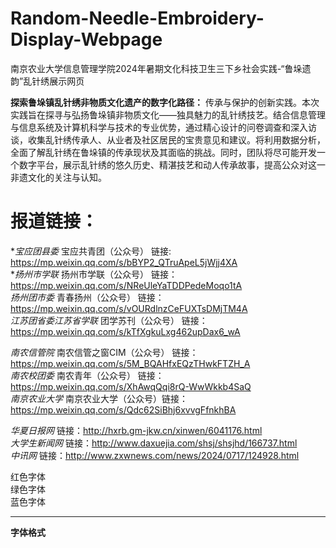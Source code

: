 # Random-Needle-Embroidery-Display-Webpage
南京农业大学信息管理学院2024年暑期文化科技卫生三下乡社会实践-“鲁垛遗韵”乱针绣展示网页

**探索鲁垛镇乱针绣非物质文化遗产的数字化路径：**
传承与保护的创新实践。本次实践旨在探寻与弘扬鲁垛镇非物质文化——独具魅力的乱针绣技艺。结合信息管理与信息系统及计算机科学与技术的专业优势，通过精心设计的问卷调查和深入访谈，收集乱针绣传承人、从业者及社区居民的宝贵意见和建议。将利用数据分析，全面了解乱针绣在鲁垛镇的传承现状及其面临的挑战。同时，团队将尽可能开发一个数字平台，展示乱针绣的悠久历史、精湛技艺和动人传承故事，提高公众对这一非遗文化的关注与认知。



# 报道链接：
**宝应团县委* 宝应共青团（公众号） 链接: https://mp.weixin.qq.com/s/bBYP2_QTruApeL5jWjj4XA  
**扬州市学联* 扬州市学联（公众号） 链接：https://mp.weixin.qq.com/s/NReUleYaTDDPedeMoqo1tA  
*扬州团市委* 青春扬州（公众号） 链接：https://mp.weixin.qq.com/s/vOURdlnzCeFUXTsDMjTM4A  
*江苏团省委江苏省学联* 团学苏刊（公众号） 链接：https://mp.weixin.qq.com/s/kTfXgkuLxg462upDax6_wA  

*南农信管院* 南农信管之窗CIM（公众号） 链接：https://mp.weixin.qq.com/s/5M_BQAHfxEQzTHwkFTZH_A  
*南农校团委* 南农青年（公众号） 链接：https://mp.weixin.qq.com/s/XhAwqQqi8rQ-WwWkkb4SaQ  
*南京农业大学* 南京农业大学（公众号）链接：https://mp.weixin.qq.com/s/Qdc62SiBhj6xvvgFfnkhBA  

*华夏日报网* 链接：http://hxrb.gm-jkw.cn/xinwen/6041176.html  
*大学生新闻网* 链接：http://www.daxuejia.com/shsj/shsjhd/166737.html  
*中讯网* 链接：http://www.zxwnews.com/news/2024/0717/124928.html  


红色字体  
 绿色字体  
 蓝色字体




---


**字体格式**



